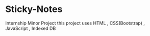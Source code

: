 # Sticky-Notes
Internship Minor Project
this project uses HTML , CSS(Bootstrap) , JavaScript , Indexed DB
